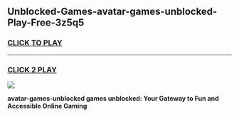 
## Unblocked-Games-avatar-games-unblocked-Play-Free-3z5q5
<h3>
<a href="https://premium76.site?title=avatar-games-unblocked&ref=18A1">CLICK TO PLAY</a></h3>
<hr>

<h3>
<a href="https://premium76.site?title=avatar-games-unblocked&ref=18A1">CLICK 2 PLAY</a>
  
</h3>

<a href="https://premium76.site?title=avatar-games-unblocked&ref=18A1"><img src="https://clearcache.store/games.png"></a>


**avatar-games-unblocked games unblocked: Your Gateway to Fun and Accessible Online Gaming**
